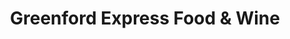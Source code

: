 ---
title: "Greenford Express Food & Wine"
url: /greenford/greenford-express-food-und-wine/
shop: Lebensmittel
---
